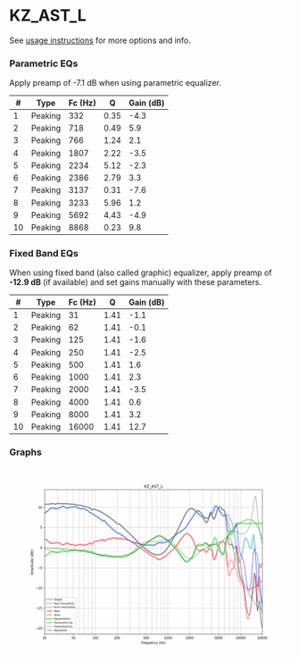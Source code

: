 # KZ_AST_L
See [usage instructions](https://github.com/jaakkopasanen/AutoEq#usage) for more options and info.

### Parametric EQs
Apply preamp of -7.1 dB when using parametric equalizer.

|   # | Type    |   Fc (Hz) |    Q |   Gain (dB) |
|-----|---------|-----------|------|-------------|
|   1 | Peaking |       332 | 0.35 |        -4.3 |
|   2 | Peaking |       718 | 0.49 |         5.9 |
|   3 | Peaking |       766 | 1.24 |         2.1 |
|   4 | Peaking |      1807 | 2.22 |        -3.5 |
|   5 | Peaking |      2234 | 5.12 |        -2.3 |
|   6 | Peaking |      2386 | 2.79 |         3.3 |
|   7 | Peaking |      3137 | 0.31 |        -7.6 |
|   8 | Peaking |      3233 | 5.96 |         1.2 |
|   9 | Peaking |      5692 | 4.43 |        -4.9 |
|  10 | Peaking |      8868 | 0.23 |         9.8 |

### Fixed Band EQs
When using fixed band (also called graphic) equalizer, apply preamp of **-12.9 dB** (if available) and set gains manually with these parameters.

|   # | Type    |   Fc (Hz) |    Q |   Gain (dB) |
|-----|---------|-----------|------|-------------|
|   1 | Peaking |        31 | 1.41 |        -1.1 |
|   2 | Peaking |        62 | 1.41 |        -0.1 |
|   3 | Peaking |       125 | 1.41 |        -1.6 |
|   4 | Peaking |       250 | 1.41 |        -2.5 |
|   5 | Peaking |       500 | 1.41 |         1.6 |
|   6 | Peaking |      1000 | 1.41 |         2.3 |
|   7 | Peaking |      2000 | 1.41 |        -3.5 |
|   8 | Peaking |      4000 | 1.41 |         0.6 |
|   9 | Peaking |      8000 | 1.41 |         3.2 |
|  10 | Peaking |     16000 | 1.41 |        12.7 |

### Graphs
![](./KZ_AST_L.png)
